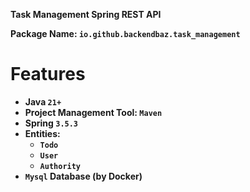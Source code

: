 **Task Management Spring REST API**

**Package Name: `io.github.backendbaz.task_management`**

# Features

- **Java `21+`**
- **Project Management Tool: `Maven`**
- **Spring `3.5.3`**
- **Entities:**
  - **`Todo`**
  - **`User`**
  - **`Authority`**
- **`Mysql` Database (by Docker)**
